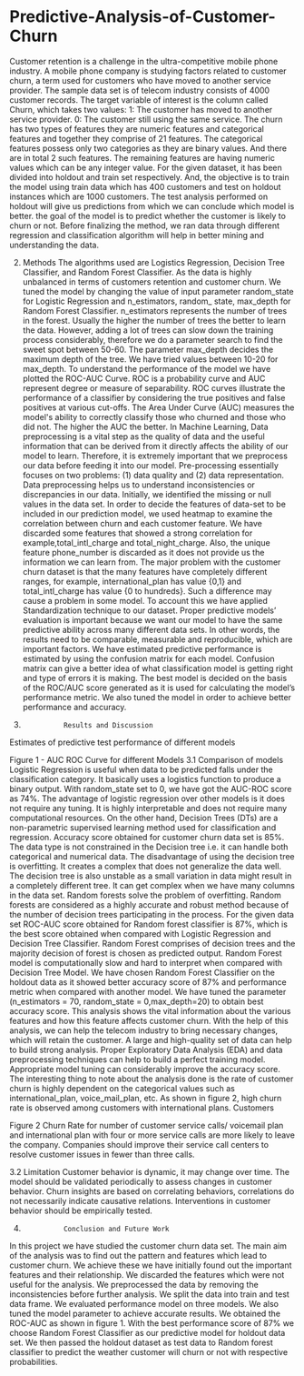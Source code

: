 # Predictive-Analysis-of-Customer-Churn
Customer retention is a challenge in the ultra-competitive mobile phone industry. A mobile phone company is studying factors related to customer churn, a term used for customers who have moved to another service provider.
The sample data set is of telecom industry consists of 4000 customer records. The target variable of interest is the column called Churn, which takes two values: 1: The customer has moved to another service provider. 0: The customer still using the same service. The churn has two types of features they are numeric features and categorical features and together they comprise of 21 features.
The categorical features possess only two categories as they are binary values. And there are in total 2 such features. The remaining features are having numeric values which can be any integer value. For the given dataset, it has been divided into holdout and train set respectively. And, the objective is to train the model using train data which has 400 customers and test on holdout instances which are 1000 customers. The test analysis performed on holdout will give us predictions from which we can conclude which model is better. the goal of the model is to predict whether the customer is likely to churn or not. Before finalizing the method, we ran data through different regression and classification algorithm will help in better mining and understanding the data.




 
2. 	Methods
The algorithms used are Logistics Regression, Decision Tree Classifier, and Random Forest Classifier. As the data is highly unbalanced in terms of customers retention and customer churn.
We tuned the model by changing the value of input parameter random_state for Logistic Regression and n_estimators, random_ state, max_depth for Random Forest Classifier. n_estimators represents the number of trees in the forest. Usually the higher the number of trees the better to learn the data. However, adding a lot of trees can slow down the training process considerably, therefore we do a parameter search to find the sweet spot between 50-60. The parameter max_depth decides the maximum depth of the tree. We have tried values between 10-20 for max_depth. To understand the performance of the model we have plotted the ROC-AUC Curve. ROC is a probability curve and AUC represent degree or measure of separability.  ROC curves illustrate the performance of a classifier by considering the true positives and false positives at various cut-offs. The Area Under Curve (AUC) measures the model's ability to correctly classify those who churned and those who did not. The higher the AUC the better.
In Machine Learning, Data preprocessing is a vital step as the quality of data and the useful information that can be derived from it directly affects the ability of our model to learn. Therefore, it is extremely important that we preprocess our data before feeding it into our model. Pre-processing essentially focuses on two problems: (1) data quality and (2) data representation. Data preprocessing helps us to understand inconsistencies or discrepancies in our data. Initially, we identified the missing or null values in the data set.  In order to decide the features of data-set to be included in our prediction model, we used heatmap to examine the correlation between churn and each customer feature. We have discarded some features that showed a strong correlation for example,total_intl_charge and total_night_charge. Also, the unique feature phone_number is discarded as it does not provide us the information we can learn from. The major problem with the customer churn dataset is that the many features have completely different ranges, for example, international_plan has value {0,1} and total_intl_charge has value {0 to hundreds}. Such a difference may cause a problem in some model. To account this we have applied Standardization technique to our dataset.
Proper predictive models’ evaluation is important because we want our model to have the same predictive ability across many different data sets. In other words, the results need to be comparable, measurable and reproducible, which are important factors. We have estimated predictive performance is estimated by using the confusion matrix for each model. Confusion matrix can give a better idea of what classification model is getting right and type of errors it is making.
The best model is decided on the basis of the ROC/AUC score generated as it is used for calculating the model’s performance metric. We also tuned the model in order to achieve better performance and accuracy.  





3.               Results and Discussion
Estimates of predictive test performance of different models
 
Figure 1 - AUC ROC Curve for different Models
3.1 Comparison of models
Logistic Regression is useful when data to be predicted falls under the classification category. It basically uses a logistics function to produce a binary output. With random_state set to 0, we have got the AUC-ROC score as 74%. The advantage of logistic regression over other models is it does not require any tuning. It is highly interpretable and does not require many computational resources.
On the other hand, Decision Trees (DTs) are a non-parametric supervised learning method used for classification and regression. Accuracy score obtained for customer churn data set is 85%. The data type is not constrained in the Decision tree i.e. it can handle both categorical and numerical data. The disadvantage of using the decision tree is overfitting. It creates a complex that does not generalize the data well. The decision tree is also unstable as a small variation in data might result in a completely different tree. It can get complex when we have many columns in the data set. Random forests solve the problem of overfitting. Random forests are considered as a highly accurate and robust method because of the number of decision trees participating in the process. For the given data set ROC-AUC score obtained for Random forest classifier is 87%, which is the best score obtained when compared with Logistic Regression and Decision Tree Classifier.  Random Forest comprises of decision trees and the majority decision of forest is chosen as predicted output. Random Forest model is computationally slow and hard to interpret when compared with Decision Tree Model.
We have chosen Random Forest Classifier on the holdout data as it showed better accuracy score of 87% and performance metric when compared with another model. We have tuned the parameter (n_estimators = 70, random_state = 0,max_depth=20) to obtain best accuracy score. 
This analysis shows the vital information about the various features and how this feature affects customer churn. With the help of this analysis, we can help the telecom industry to bring necessary changes, which will retain the customer. A large and high-quality set of data can help to build strong analysis. Proper Exploratory Data Analysis (EDA) and data preprocessing techniques can help to build a perfect training model. Appropriate model tuning can considerably improve the accuracy score. 
The interesting thing to note about the analysis done is the rate of customer churn is highly dependent on the categorical values such as international_plan, voice_mail_plan, etc. As shown in figure 2, high churn rate is observed among customers with international plans. Customers 


     
Figure 2 Churn Rate for number of customer service calls/ voicemail plan and international plan
with four or more service calls are more likely to leave the company. Companies should improve their service call centers to resolve customer issues in fewer than three calls.

3.2 Limitation
Customer behavior is dynamic, it may change over time. The model should be validated periodically to assess changes in customer behavior. Churn insights are based on correlating behaviors, correlations do not necessarily indicate causative relations. Interventions in customer behavior should be empirically tested.

4.               Conclusion and Future Work
In this project we have studied the customer churn data set. The main aim of the analysis was to find out the pattern and features which lead to customer churn. We achieve these we have initially found out the important features and their relationship. We discarded the features which were not useful for the analysis. We preprocessed the data by removing the inconsistencies before further analysis. We split the data into train and test data frame. We evaluated performance model on three models. We also tuned the model parameter to achieve accurate results. We obtained the ROC-AUC as shown in figure 1. With the best performance score of 87% we choose Random Forest Classifier as our predictive model for holdout data set. We then passed the holdout dataset as test data to Random forest classifier to predict the weather customer will churn or not with respective probabilities.

 
